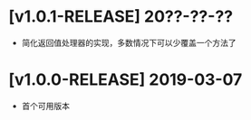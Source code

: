 # [v1.0.1-RELEASE] 20??-??-??
* 简化返回值处理器的实现，多数情况下可以少覆盖一个方法了

# [v1.0.0-RELEASE] 2019-03-07
* 首个可用版本
